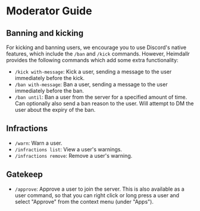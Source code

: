 # Moderator Guide

## Banning and kicking
For kicking and banning users, we encourage you to use Discord's native features,
which include the `/ban` and `/kick` commands. However, Heimdallr provides the
following commands which add some extra functionality:

- `/kick with-message`: Kick a user, sending a message to the user immediately 
  before the kick.
- `/ban with-message`: Ban a user, sending a message to the user immediately
  before the ban.
- `/ban until`: Ban a user from the server for a specified amount of time. Can 
  optionally also send a ban reason to the user. Will attempt to DM the user
  about the expiry of the ban.

## Infractions

- `/warn`: Warn a user.
- `/infractions list`: View a user's warnings.
- `/infractions remove`: Remove a user's warning.

## Gatekeep

- `/approve`: Approve a user to join the server. This is also available as a
  user command, so that you can right click or long press a user and select
  "Approve" from the context menu (under "Apps").
